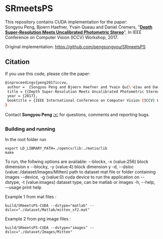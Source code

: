 # SRmeetsPS

This repository contains CUDA implementation  for the paper:  
Songyou Peng, Bjoern Haefner, Yvain Queau and Daniel Cremers, "**[Depth Super-Resolution Meets Uncalibrated Photometric Stereo](https://arxiv.org/abs/1708.00411)**", In IEEE Conference on Computer Vision (ICCV) Workshop, 2017.

Original implementation: https://github.com/pengsongyou/SRmeetsPS

## Citation
If you use this code, please cite the paper:
```sh
@inproceedings{peng2017iccvw,
 author =  {Songyou Peng and Bjoern Haefner and Yvain Qu{\'e}au and Daniel Cremers},
 title = {{Depth Super-Resolution Meets Uncalibrated Photometric Stereo}},
 year = {2017},
 booktitle = {IEEE International Conference on Computer Vision (ICCV) Workshop},
}
```
Contact **Songyou Peng** [:envelope:](mailto:psy920710@gmail.com) for questions, comments and reporting bugs.





### Building and running
In the root folder run
```
export LD_LIBRARY_PATH=./opencv/lib:./matio/lib
make
```

To run, the follwing options are available:
	--blockx, -x (value:256)
		block dimension x
	--blocky, -y (value:4)
		block dimension y
	-d, --dsloc (value:./dataset/Images/Mitten)
		path to dataset mat file or folder containing images
	--device, -g (value:0)
		cuda device to run the application on
	--dstype, -t (value:images)
		dataset type, can be matlab or images
	-h, --help, --usage
		print help

Example 1 from mat files :
```
build/SRmeetsPS-CUDA --dstype="matlab" --dsloc="./dataset/Matlab/mitten_sf2.mat"
```

Example 2 from png image files :
```
build/SRmeetsPS-CUDA --dstype="images" --dsloc="./dataset/Images/Mitten"
```
